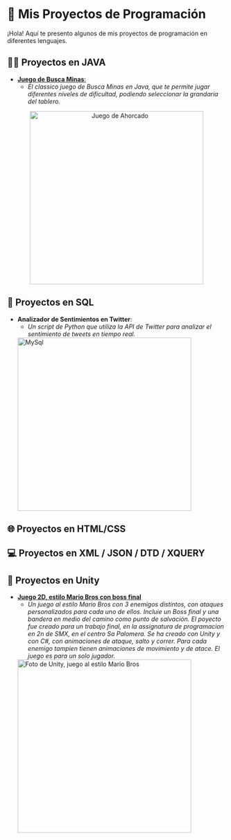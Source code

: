 # 🚀 Mis Proyectos de Programación

¡Hola! Aquí te presento algunos de mis proyectos de programación en diferentes lenguajes.



## 🧑‍💻 Proyectos en JAVA

<!-- * **Simulador de Cajero Automático**:
  * *Un simulador de cajero automático en Java que te permite realizar diferentes operaciones bancarias.*
  * <img src="imagenes/atm_simulator.png" alt="Simulador de Cajero Automático" width="400"/> -->

* [**Juego de Busca Minas**:](https://github.com/MunozSerraPau/PORTFOLIO/tree/main/Proyectos/JAVA/Proyecto1)
  * *El classico juego de Busca Minas en Java, que te permite jugar diferentes niveles de dificultad, podiendo seleccionar la grandaria del tablero.*
<p align="center">
  <img src="https://ubiqum.com/wp-content/uploads/2021/12/learn-java-with-ubiqum-logo.png" alt="Juego de Ahorcado" width="400"/>
</p>




## 🔧 Proyectos en SQL

* **Analizador de Sentimientos en Twitter**:
  * *Un script de Python que utiliza la API de Twitter para analizar el sentimiento de tweets en tiempo real.*
  <img src="https://hoplasoftware.com/wp-content/uploads/2021/07/1024px-MySQL.ff87215b43fd7292af172e2a5d9b844217262571.png" alt="MySql" width="400"/>


## 🌐 Proyectos en HTML/CSS

<!-- * **Portafolio Personal**:
  * Un portafolio personal en HTML y CSS que muestra mis proyectos y habilidades.
  <img src="imagenes/personal_portfolio.png" alt="Portafolio Personal" width="400"/>

* **Landing Page para Restaurante**:
  * Una página de aterrizaje en HTML y CSS para un restaurante ficticio.
  <img src="imagenes/restaurant_landing_page.png" alt="Landing Page para Restaurante" width="400"/>
-->


## 💻 Proyectos en XML / JSON / DTD / XQUERY

<!-- * **Calculadora de IMC**:
  * Una calculadora de índice de masa corporal (IMC) en JavaScript que te permite calcular tu IMC y mostrar tus resultados.
  <img src="imagenes/imc_calculator.png" alt="Calculadora de IMC" width="400"/>

* **Aplicación de Notas**:
  * Una aplicación web en JavaScript que te permite crear, editar y eliminar notas.
  <img src="imagenes/notes_app.png" alt="Aplicación de Notas" width="400"/>
  -->



## 💼 Proyectos en Unity

* [**Juego 2D, estilo Mario Bros con boss final**](https://github.com/MunozSerraPau/PORTFOLIO/tree/main/Proyectos/UNITY)
  * *Un juego al estilo Mario Bros con 3 enemigos distintos, con ataques personalizados para cada uno de ellos. Incluie un Boss final y una bandera en medio del camino como punto de salvación.
    El poyecto fue creado para un trabajo final, en la assignatura de programacion en 2n de SMX, en el centro Sa Palomera. Se ha creado con Unity y con C#, con animaciones de ataque, salto y correr.
    Para cada enemigo tampien tienen animaciones de movimiento y de atace. El juego es para un solo jugador.*
  <img src="https://www.trustedreviews.com/wp-content/uploads/sites/54/2023/09/Unity-scaled.jpg" alt="Foto de Unity, juego al estilo Mario Bros" width="400"/>


<!-- ## 🔧 Herramientas y Librerías

Aquí te muestro algunas herramientas y librerías que utilizo en mis proyectos:

* **Git y GitHub**: Control de versiones y colaboración en proyectos.
* **Docker y Docker Compose**: Creación y despliegue de aplicaciones en contenedores.
* **React y Redux**: Desarrollo de aplicaciones web con JavaScript.
* **Flask y Django**: Desarrollo de aplicaciones web con Python. -->
